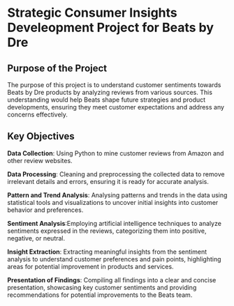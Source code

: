 # Strategic Consumer Insights Develeopment Project for Beats by Dre

## Purpose of the Project

The purpose of this project is to understand customer sentiments towards Beats by Dre products by analyzing reviews from various sources. This understanding would help Beats shape future strategies and product developments, ensuring they meet customer expectations and address any concerns effectively.

## Key Objectives

**Data Collection**: Using Python to mine customer reviews from Amazon and other review websites.
  
**Data Processing**: Cleaning and preprocessing the collected data to remove irrelevant details and errors, ensuring it is ready for accurate analysis.

**Pattern and Trend Analysis**: Analysing patterns and trends in the data using statistical tools and visualizations to uncover initial insights into customer behavior and preferences.

**Sentiment Analysis**:Employing artificial intelligence techniques to analyze sentiments expressed in the reviews, categorizing them into positive, negative, or neutral.

**Insight Extraction**: Extracting meaningful insights from the sentiment analysis to understand customer preferences and pain points, highlighting areas for potential improvement in products and services.

**Presentation of Findings**: Compiling all findings into a clear and concise presentation, showcasing key customer sentiments and providing recommendations for potential improvements to the Beats team.
